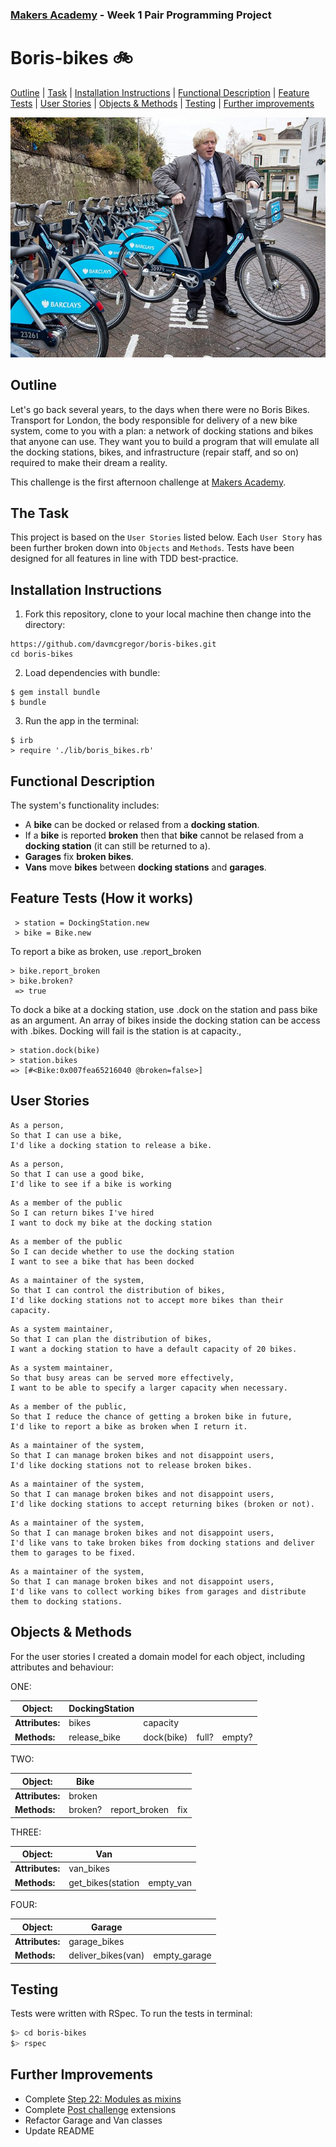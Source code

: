 ### [Makers Academy](http://www.makersacademy.com) - Week 1 Pair Programming Project

# Boris-bikes 🚲
[Outline](#Outline) | [Task](#Task) | [Installation Instructions](#Installation) | [Functional Description](#Functional_Description) | [Feature Tests](#Feature_Tests) | [User Stories](#Story) | [Objects & Methods](#Methods) | [Testing](#Testing) | [Further improvements](#Further_Improvements)

![boris_bikes](boris_bikes.jpg)

## <a name="Outline">Outline</a>

Let's go back several years, to the days when there were no Boris Bikes. Transport for London, the body responsible for delivery of a new bike system, come to you with a plan: a network of docking stations and bikes that anyone can use. They want you to build a program that will emulate all the docking stations, bikes, and infrastructure (repair staff, and so on) required to make their dream a reality.

This challenge is the first afternoon challenge at [Makers Academy](https://github.com/makersacademy).

## <a name="Task">The Task</a>
This project is based on the `User Stories` listed below. Each `User Story` has been further broken down into `Objects` and `Methods`. Tests have been designed for all features in line with TDD best-practice.

## <a name="Installation">Installation Instructions</a>

1. Fork this repository, clone to your local machine then change into the directory:
```
https://github.com/davmcgregor/boris-bikes.git 
cd boris-bikes
```
2. Load dependencies with bundle:
```
$ gem install bundle
$ bundle
```
3. Run the app in the terminal:

```Shell
$ irb
> require './lib/boris_bikes.rb'
```
## <a name="Functional_Description">Functional Description</a>
The system's functionality includes:
* A __bike__ can be docked or relased from a __docking station__. 
* If a __bike__ is reported __broken__ then that __bike__
  cannot be relased from a __docking station__ (it can still be returned to a).
* __Garages__ fix __broken bikes__.
* __Vans__ move __bikes__ between __docking stations__ and __garages__.

## <a name="Feature_Tests">Feature Tests (How it works)</a>
```
 > station = DockingStation.new
 > bike = Bike.new
```
To report a bike as broken, use .report_broken
```
> bike.report_broken
> bike.broken?
 => true
 ```

To dock a bike at a docking station, use .dock on the station and pass bike as an argument. An array of bikes inside the docking station can be access with .bikes. Docking will fail is the station is at capacity.,

```
> station.dock(bike)
> station.bikes
=> [#<Bike:0x007fea65216040 @broken=false>] 
```

## <a name="Story">User Stories</a>

```
As a person,
So that I can use a bike,
I'd like a docking station to release a bike.
```
```
As a person,
So that I can use a good bike,
I'd like to see if a bike is working
```
```
As a member of the public
So I can return bikes I've hired
I want to dock my bike at the docking station
```
```
As a member of the public
So I can decide whether to use the docking station
I want to see a bike that has been docked
```
```
As a maintainer of the system,
So that I can control the distribution of bikes,
I'd like docking stations not to accept more bikes than their capacity.
```
```
As a system maintainer,
So that I can plan the distribution of bikes,
I want a docking station to have a default capacity of 20 bikes.
```
```
As a system maintainer,
So that busy areas can be served more effectively,
I want to be able to specify a larger capacity when necessary.
```
```
As a member of the public,
So that I reduce the chance of getting a broken bike in future,
I'd like to report a bike as broken when I return it.
```
```
As a maintainer of the system,
So that I can manage broken bikes and not disappoint users,
I'd like docking stations not to release broken bikes.
```
```
As a maintainer of the system,
So that I can manage broken bikes and not disappoint users,
I'd like docking stations to accept returning bikes (broken or not).
```
```
As a maintainer of the system,
So that I can manage broken bikes and not disappoint users,
I'd like vans to take broken bikes from docking stations and deliver them to garages to be fixed.
```
```
As a maintainer of the system,
So that I can manage broken bikes and not disappoint users,
I'd like vans to collect working bikes from garages and distribute them to docking stations.
```
## <a name="Methods">Objects & Methods</a>

For the user stories I created a domain model for each object, including attributes and behaviour:

ONE:

| Object: | DockingStation | | | |
| ------- | ------- | - | - | - |
| **Attributes:** | bikes | capacity |
| **Methods:** | release_bike | dock(bike) | full? | empty? | remove_bikes |

TWO:

| Object: | Bike | | | 
| ------- | ----- | - | - | 
| **Attributes:** | broken |
| **Methods:** | broken? | report_broken | fix |

THREE:

| Object: | Van | |
| ------- | ----- | - |
| **Attributes:** | van_bikes |
| **Methods:** | get_bikes(station | empty_van | distribute_bikes(station) |

FOUR:

| Object: | Garage | |
| ------- | ----- | - |
| **Attributes:** | garage_bikes |
| **Methods:** | deliver_bikes(van) | empty_garage | fix_bikes | return_fixed_bikes |

## <a name="Testing">Testing</a>

Tests were written with RSpec. To run the tests in terminal: 

```bash
$> cd boris-bikes
$> rspec
```

## <a name="Further_Improvements">Further Improvements</a>
* Complete [Step 22: Modules as mixins](https://github.com/davmcgregor/course/blob/master/boris_bikes/22_modules_as_mixins.md)
* Complete [Post challenge](https://github.com/davmcgregor/course/blob/master/boris_bikes/post_challenge.md) extensions
* Refactor Garage and Van classes
* Update README
